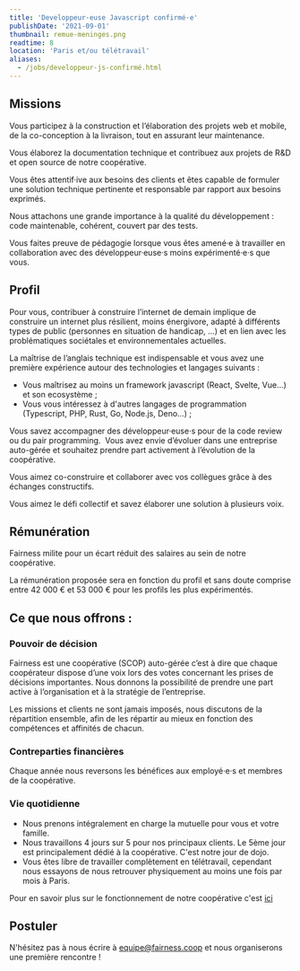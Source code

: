 ```yaml
---
title: 'Developpeur·euse Javascript confirmé·e'
publishDate: '2021-09-01'
thumbnail: remue-meninges.png
readtime: 8
location: 'Paris et/ou télétravail'
aliases:
  - /jobs/developpeur-js-confirmé.html
---
```


## Missions

Vous participez à la construction et l’élaboration des projets web et mobile, de la co-conception à la livraison, tout en assurant leur maintenance.

Vous élaborez la documentation technique et contribuez aux projets de R&D et open source de notre coopérative.

Vous êtes attentif·ive aux besoins des clients et êtes capable de formuler une solution technique pertinente et responsable par rapport aux besoins exprimés.

Nous attachons une grande importance à la qualité du développement : code maintenable, cohérent, couvert par des tests.

Vous faites preuve de pédagogie lorsque vous êtes amené·e à travailler en collaboration avec des développeur·euse·s moins expérimenté·e·s que vous.

## Profil

Pour vous, contribuer à construire l’internet de demain implique de construire un internet plus résilient, moins énergivore, adapté à différents types de public (personnes en situation de handicap, ...) et en lien avec les problématiques sociétales et environnementales actuelles.

La maîtrise de l’anglais technique est indispensable et vous avez une première expérience autour des technologies et langages suivants :

- Vous maîtrisez au moins un framework javascript (React, Svelte, Vue...) et son ecosystème ;
- Vous vous intéressez à d'autres langages de programmation (Typescript, PHP, Rust, Go, Node.js, Deno...) ;

Vous savez accompagner des développeur·euse·s pour de la code review ou du pair programming.  Vous avez envie d’évoluer dans une entreprise auto-gérée et souhaitez prendre part activement à l’évolution de la coopérative.

Vous aimez co-construire et collaborer avec vos collègues grâce à des échanges constructifs.

Vous aimez le défi collectif et savez élaborer une solution à plusieurs voix.

## Rémunération

Fairness milite pour un écart réduit des salaires au sein de notre coopérative.

La rémunération proposée sera en fonction du profil et sans doute comprise entre 42 000 € et 53 000 € pour les profils les plus expérimentés.

## Ce que nous offrons :

### Pouvoir de décision

Fairness est une coopérative (SCOP) auto-gérée c’est à dire que chaque coopérateur dispose d’une voix lors des votes concernant les prises de décisions importantes. Nous donnons la possibilité de prendre une part active à l’organisation et à la stratégie de l’entreprise.

Les missions et clients ne sont jamais imposés, nous discutons de la répartition ensemble, afin de les répartir au mieux en fonction des compétences et affinités de chacun.

### Contreparties financières

Chaque année nous reversons les bénéfices aux employé·e·s et membres de la coopérative.

### Vie quotidienne

- Nous prenons intégralement en charge la mutuelle pour vous et votre famille.
- Nous travaillons 4 jours sur 5 pour nos principaux clients. Le 5ème jour est principalement dédié à la coopérative. C'est notre jour de dojo.
- Vous êtes libre de travailler complètement en télétravail, cependant nous essayons de nous retrouver physiquement au moins une fois par mois à Paris.

Pour en savoir plus sur le fonctionnement de notre coopérative c'est [ici](/blog/2020/transformation-en-cooperative/)

## Postuler

N'hésitez pas à nous écrire à equipe@fairness.coop et nous organiserons une première rencontre !
